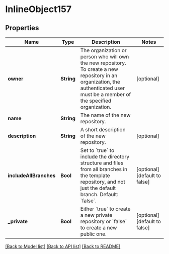 # InlineObject157

## Properties
Name | Type | Description | Notes
------------ | ------------- | ------------- | -------------
**owner** | **String** | The organization or person who will own the new repository. To create a new repository in an organization, the authenticated user must be a member of the specified organization. | [optional] 
**name** | **String** | The name of the new repository. | 
**description** | **String** | A short description of the new repository. | [optional] 
**includeAllBranches** | **Bool** | Set to &#x60;true&#x60; to include the directory structure and files from all branches in the template repository, and not just the default branch. Default: &#x60;false&#x60;. | [optional] [default to false]
**_private** | **Bool** | Either &#x60;true&#x60; to create a new private repository or &#x60;false&#x60; to create a new public one. | [optional] [default to false]

[[Back to Model list]](../README.md#documentation-for-models) [[Back to API list]](../README.md#documentation-for-api-endpoints) [[Back to README]](../README.md)



